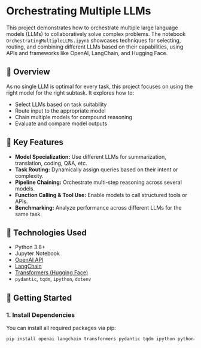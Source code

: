 # Orchestrating Multiple LLMs

This project demonstrates how to orchestrate multiple large language models (LLMs) to collaboratively solve complex problems. The notebook `OrchestratingMultipleLLMs.ipynb` showcases techniques for selecting, routing, and combining different LLMs based on their capabilities, using APIs and frameworks like OpenAI, LangChain, and Hugging Face.

## 📘 Overview

As no single LLM is optimal for every task, this project focuses on using the right model for the right subtask. It explores how to:

- Select LLMs based on task suitability
- Route input to the appropriate model
- Chain multiple models for compound reasoning
- Evaluate and compare model outputs

## 🧠 Key Features

- **Model Specialization:** Use different LLMs for summarization, translation, coding, Q&A, etc.
- **Task Routing:** Dynamically assign queries based on their intent or complexity.
- **Pipeline Chaining:** Orchestrate multi-step reasoning across several models.
- **Function Calling & Tool Use:** Enable models to call structured tools or APIs.
- **Benchmarking:** Analyze performance across different LLMs for the same task.

## 🧰 Technologies Used

- Python 3.8+
- Jupyter Notebook
- [OpenAI API](https://platform.openai.com/)
- [LangChain](https://www.langchain.com/)
- [Transformers (Hugging Face)](https://huggingface.co/)
- `pydantic`, `tqdm`, `ipython`, `dotenv`

## 🚀 Getting Started

### 1. Install Dependencies

You can install all required packages via pip:

```bash
pip install openai langchain transformers pydantic tqdm ipython python-dotenv
